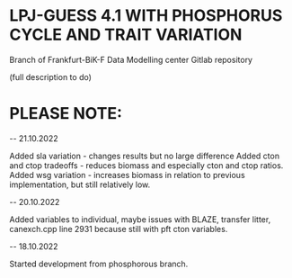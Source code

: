 LPJ-GUESS 4.1 WITH PHOSPHORUS CYCLE AND TRAIT VARIATION
========

Branch of Frankfurt-BiK-F Data Modelling center Gitlab repository

(full description to do)


PLEASE NOTE:
==============

-- 21.10.2022

Added sla variation - changes results but no large difference
Added cton and ctop tradeoffs - reduces biomass and especially cton and ctop ratios.
Added wsg variation - increases biomass in relation to previous implementation, but still relatively low.


-- 20.10.2022

Added variables to individual, maybe issues with BLAZE, transfer litter, canexch.cpp line 2931 because still with pft cton variables.


-- 18.10.2022

Started development from phosphorous branch.